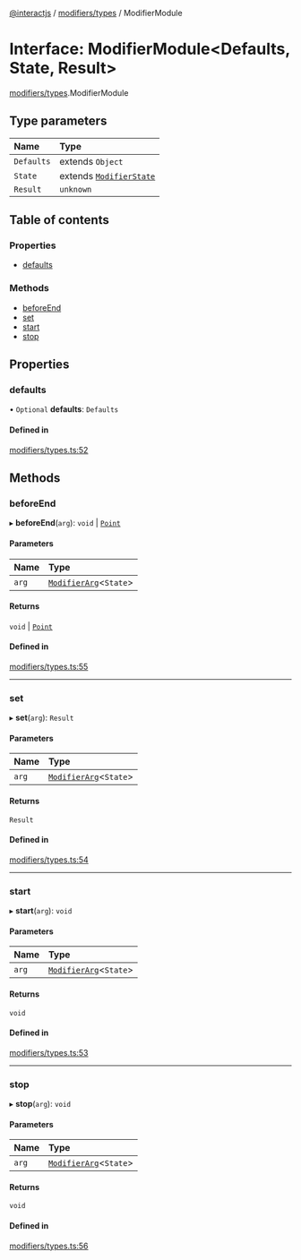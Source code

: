 [@interactjs](../README.md) / [modifiers/types](../modules/modifiers_types.md) / ModifierModule

# Interface: ModifierModule\<Defaults, State, Result\>

[modifiers/types](../modules/modifiers_types.md).ModifierModule

## Type parameters

| Name | Type |
| :------ | :------ |
| `Defaults` | extends `Object` |
| `State` | extends [`ModifierState`](../modules/modifiers_types.md#modifierstate) |
| `Result` | `unknown` |

## Table of contents

### Properties

- [defaults](modifiers_types.ModifierModule.md#defaults)

### Methods

- [beforeEnd](modifiers_types.ModifierModule.md#beforeend)
- [set](modifiers_types.ModifierModule.md#set)
- [start](modifiers_types.ModifierModule.md#start)
- [stop](modifiers_types.ModifierModule.md#stop)

## Properties

### defaults

• `Optional` **defaults**: `Defaults`

#### Defined in

[modifiers/types.ts:52](https://github.com/taye/interact.js/blob/5ca9fe72/packages/@interactjs/modifiers/types.ts#L52)

## Methods

### beforeEnd

▸ **beforeEnd**(`arg`): `void` \| [`Point`](core_types.Point.md)

#### Parameters

| Name | Type |
| :------ | :------ |
| `arg` | [`ModifierArg`](modifiers_types.ModifierArg.md)\<`State`\> |

#### Returns

`void` \| [`Point`](core_types.Point.md)

#### Defined in

[modifiers/types.ts:55](https://github.com/taye/interact.js/blob/5ca9fe72/packages/@interactjs/modifiers/types.ts#L55)

___

### set

▸ **set**(`arg`): `Result`

#### Parameters

| Name | Type |
| :------ | :------ |
| `arg` | [`ModifierArg`](modifiers_types.ModifierArg.md)\<`State`\> |

#### Returns

`Result`

#### Defined in

[modifiers/types.ts:54](https://github.com/taye/interact.js/blob/5ca9fe72/packages/@interactjs/modifiers/types.ts#L54)

___

### start

▸ **start**(`arg`): `void`

#### Parameters

| Name | Type |
| :------ | :------ |
| `arg` | [`ModifierArg`](modifiers_types.ModifierArg.md)\<`State`\> |

#### Returns

`void`

#### Defined in

[modifiers/types.ts:53](https://github.com/taye/interact.js/blob/5ca9fe72/packages/@interactjs/modifiers/types.ts#L53)

___

### stop

▸ **stop**(`arg`): `void`

#### Parameters

| Name | Type |
| :------ | :------ |
| `arg` | [`ModifierArg`](modifiers_types.ModifierArg.md)\<`State`\> |

#### Returns

`void`

#### Defined in

[modifiers/types.ts:56](https://github.com/taye/interact.js/blob/5ca9fe72/packages/@interactjs/modifiers/types.ts#L56)
